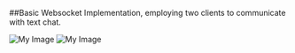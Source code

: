 ##Basic Websocket Implementation, employing two clients to communicate with text chat.


![My Image](https://drive.google.com/uc?id=1q42H73Cme4gNx44XB_5Gl6ROc2gByx6B)
![My Image](https://drive.google.com/uc?id=1aUT_4S3C9nCY8w-s2aistNIpKrlzmtaZ)

